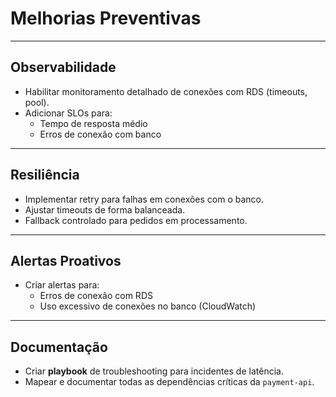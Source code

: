 #  Melhorias Preventivas

---

##  Observabilidade

- Habilitar monitoramento detalhado de conexões com RDS (timeouts, pool).
- Adicionar SLOs para:
  - Tempo de resposta médio
  - Erros de conexão com banco

---

##  Resiliência

- Implementar retry para falhas em conexões com o banco.
- Ajustar timeouts de forma balanceada.
- Fallback controlado para pedidos em processamento.

---

##  Alertas Proativos

- Criar alertas para:
  - Erros de conexão com RDS
  - Uso excessivo de conexões no banco (CloudWatch)

---

##  Documentação

- Criar **playbook** de troubleshooting para incidentes de latência.
- Mapear e documentar todas as dependências críticas da `payment-api`.
